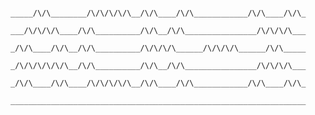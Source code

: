 





                 _____/\/\________/\/\/\/\/\__/\/\____/\/\____________/\/\____/\/\_
                ___/\/\/\/\____/\/\__________/\/\__/\/\________________/\/\/\/\___
               _/\/\____/\/\__/\/\__________/\/\/\/\______/\/\/\/\______/\/\_____
              _/\/\/\/\/\/\__/\/\__________/\/\__/\/\________________/\/\/\/\___
             _/\/\____/\/\____/\/\/\/\/\__/\/\____/\/\____________/\/\____/\/\_
            __________________________________________________________________
			
			
			
			
			
			
			
